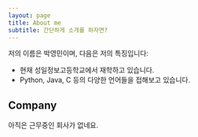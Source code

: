 ```yaml
---
layout: page
title: About me
subtitle: 간단하게 소개를 하자면?
---
```


저의 이름은 박영민이며, 다음은 저의 특징입니다:

- 현재 성일정보고등학교에서 재학하고 있습니다.
- Python, Java, C 등의 다양한 언어들을 접해보고 있습니다.


## Company

아직은 근무중인 회사가 없네요. 
